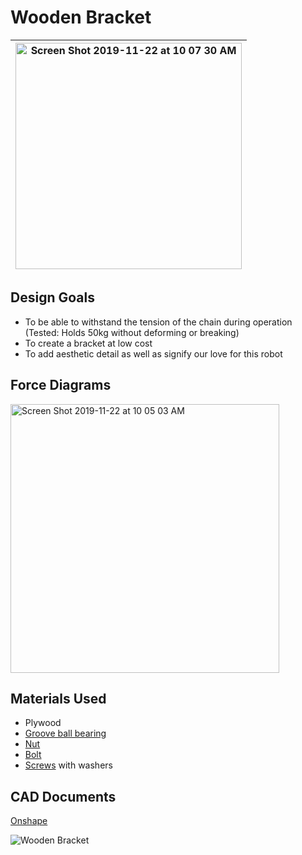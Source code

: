# Wooden Bracket
| <img width="362" alt="Screen Shot 2019-11-22 at 10 07 30 AM" src="https://user-images.githubusercontent.com/49771001/69449521-f12ab580-0d0f-11ea-8fcc-b821597cb040.png"> | 
| :---: |
## Design Goals
* To be able to withstand the tension of the chain during operation (Tested: Holds 50kg without deforming or breaking)
* To create a bracket at low cost
* To add aesthetic detail as well as signify our love for this robot

## Force Diagrams
<img width="430" alt="Screen Shot 2019-11-22 at 10 05 03 AM" src="https://user-images.githubusercontent.com/49771001/69449360-9ee99480-0d0f-11ea-87fe-da264dbf4c6f.png">


## Materials Used
* Plywood
* [Groove ball bearing](https://www.alibaba.com/product-detail/High-precision-zz809-abec-7-deep_60718249836.html?spm=a2700.7724857.main07.17.1bd252feC2zsEu)
* [Nut](https://www.amazon.com/Hillman-140021-Hex-Machine-Screw/dp/B000BQ8DE8)
* [Bolt](https://www.mcmaster.com/91772a253)
* [Screws](https://www.homedepot.com/p/Pro-Twist-7-x-2-in-Phillips-Bugle-Head-Coarse-Thread-Drywall-Screws-CS2005/207018690) with washers

## CAD Documents

[Onshape](https://cad.onshape.com/documents/624bd94863b6c90403dc5483/w/e8e3d16901bbc782d0261a55/e/36c21db174f8b530e2a3a4fc)

![Wooden Bracket](https://user-images.githubusercontent.com/49771001/69452753-4cac7180-0d17-11ea-9cf9-dd54db3ae926.jpg)
